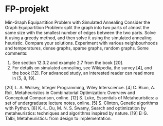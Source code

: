 # FP-projekt
Min-Graph Equipartition Problem with Simulated Annealing
Consider the Graph Equipartition Problem: split the graph into two parts of almost the same size
with the smallest number of edges between the two parts. Solve it using a greedy method, and
then solve it using the simulated annealing heuristic. Compare your solutions. Experiment with
various neighbourhoods and temperatures, dense graphs, sparse graphs, random graphs.
Some comments:
1. See section 12.3.2 and example 2.7 from the book [20].
2. For details on simulated annealing, see Wikipedia, the survey [4], and the book [12]. For advanced
study, an interested reader can read more in [5, 8, 19].




[20] L. A. Wolsey, Integer Programming, Wiley Interscience.
[4] C. Blum, A. Roli, Metaheuristics in Combinatorial Optimization: Overview and Conceptual
Comparison, online.
[12] S. Luke, Essentials of Metaheuristics: a set of undergraduate lecture notes, online.
[5] S. Clinton, Genetic algorithms with Python.
[8] K.-L. Du, M. N. S. Swamy, Search and optimization by metaheuristics: techniques and algorithms
inspired by nature.
[19] El G. Talbi, Metaheuristics: from design to implementation.

